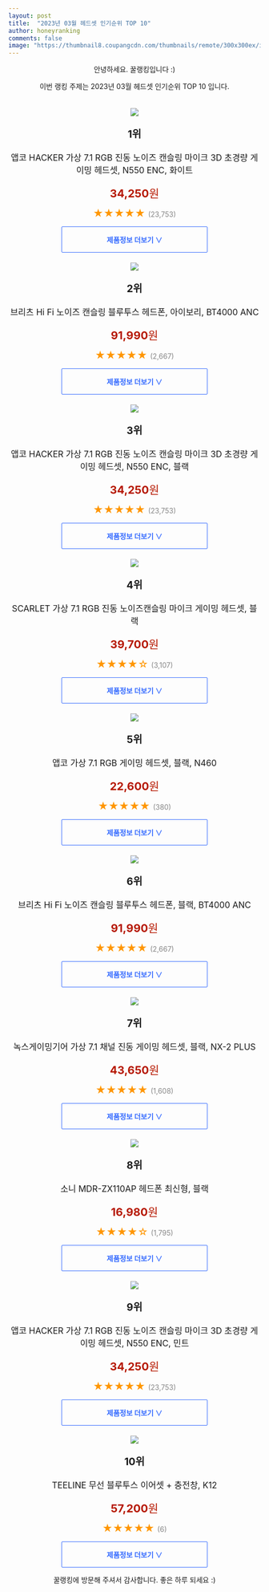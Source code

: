 ```yaml
---
layout: post
title:  "2023년 03월 헤드셋 인기순위 TOP 10"
author: honeyranking
comments: false
image: "https://thumbnail8.coupangcdn.com/thumbnails/remote/300x300ex/image/retail/images/2019/05/07/22/2/5c0abb3c-871f-4bae-acda-8861eadc9241.jpg"
---
```

<p style="text-align: center;">안녕하세요. 꿀랭킹입니다 :)</p>
<p style="text-align: center;">이번 랭킹 주제는 2023년 03월 헤드셋 인기순위 TOP 10 입니다.</p><center><img src="https://thumbnail8.coupangcdn.com/thumbnails/remote/300x300ex/image/retail/images/2019/05/07/22/2/5c0abb3c-871f-4bae-acda-8861eadc9241.jpg" style="margin-top:20px" /></center><p style="text-align: center; font-size: 20px"><b>1위</b></p><p style="text-align: center; font-size: 17px">앱코 HACKER 가상 7.1 RGB 진동 노이즈 캔슬링 마이크 3D 초경량 게이밍 헤드셋, N550 ENC, 화이트</p><p style="text-align: center;"><span style="color: #b61800; font-size: 22px;"><b>34,250</b>원</span></p><p style="text-align: center;"><span style="color: #ff9600; font-size: 20px;">★★★★★ </span><span style="color: #878787;">(23,753)</span></p><center><a href="https://www.coupang.com/vp/products/172740098?itemId=5465388383&q=%ED%97%A4%EB%93%9C%EC%85%8B&sourceType=search&searchId=b1a970bac83b4c2ab405439a8ebf4d4f"><div style="font-size: 14px; display: inline-block; padding: 15px 90px; color: #346aff; border-radius: 2px; border: 1px solid #346aff; cursor: pointer;"><b>제품정보 더보기 &or;</b></div></a></center><center><img src="https://thumbnail9.coupangcdn.com/thumbnails/remote/300x300ex/image/retail/images/2022/09/27/17/2/86fdeaab-ab46-4565-aee3-5b2b80965c52.jpg" style="margin-top:20px" /></center><p style="text-align: center; font-size: 20px"><b>2위</b></p><p style="text-align: center; font-size: 17px">브리츠 Hi Fi 노이즈 캔슬링 블루투스 헤드폰, 아이보리, BT4000 ANC</p><p style="text-align: center;"><span style="color: #b61800; font-size: 22px;"><b>91,990</b>원</span></p><p style="text-align: center;"><span style="color: #ff9600; font-size: 20px;">★★★★★ </span><span style="color: #878787;">(2,667)</span></p><center><a href="https://link.coupang.com/a/Q0VPW"><div style="font-size: 14px; display: inline-block; padding: 15px 90px; color: #346aff; border-radius: 2px; border: 1px solid #346aff; cursor: pointer;"><b>제품정보 더보기 &or;</b></div></a></center><center><img src="https://thumbnail9.coupangcdn.com/thumbnails/remote/300x300ex/image/retail/images/8583959919743258-e1653af1-de6f-4cfd-a027-62b7e19e9d03.jpg" style="margin-top:20px" /></center><p style="text-align: center; font-size: 20px"><b>3위</b></p><p style="text-align: center; font-size: 17px">앱코 HACKER 가상 7.1 RGB 진동 노이즈 캔슬링 마이크 3D 초경량 게이밍 헤드셋, N550 ENC, 블랙</p><p style="text-align: center;"><span style="color: #b61800; font-size: 22px;"><b>34,250</b>원</span></p><p style="text-align: center;"><span style="color: #ff9600; font-size: 20px;">★★★★★ </span><span style="color: #878787;">(23,753)</span></p><center><a href="https://www.coupang.com/vp/products/172740098?itemId=3377408563&q=%ED%97%A4%EB%93%9C%EC%85%8B&sourceType=search&searchId=b1a970bac83b4c2ab405439a8ebf4d4f"><div style="font-size: 14px; display: inline-block; padding: 15px 90px; color: #346aff; border-radius: 2px; border: 1px solid #346aff; cursor: pointer;"><b>제품정보 더보기 &or;</b></div></a></center><center><img src="https://thumbnail10.coupangcdn.com/thumbnails/remote/300x300ex/image/retail/images/2545345757473034-926184cd-d55b-47d9-83ce-81eefb8e4a87.jpg" style="margin-top:20px" /></center><p style="text-align: center; font-size: 20px"><b>4위</b></p><p style="text-align: center; font-size: 17px">SCARLET 가상 7.1 RGB 진동 노이즈캔슬링 마이크 게이밍 헤드셋, 블랙</p><p style="text-align: center;"><span style="color: #b61800; font-size: 22px;"><b>39,700</b>원</span></p><p style="text-align: center;"><span style="color: #ff9600; font-size: 20px;">★★★★☆ </span><span style="color: #878787;">(3,107)</span></p><center><a href="https://link.coupang.com/a/Q0VPZ"><div style="font-size: 14px; display: inline-block; padding: 15px 90px; color: #346aff; border-radius: 2px; border: 1px solid #346aff; cursor: pointer;"><b>제품정보 더보기 &or;</b></div></a></center><center><img src="https://thumbnail8.coupangcdn.com/thumbnails/remote/300x300ex/image/retail/images/2435348600773117-e0820840-c6f0-4c41-8441-4b1cc5d7b98d.jpg" style="margin-top:20px" /></center><p style="text-align: center; font-size: 20px"><b>5위</b></p><p style="text-align: center; font-size: 17px">앱코 가상 7.1 RGB 게이밍 헤드셋, 블랙, N460</p><p style="text-align: center;"><span style="color: #b61800; font-size: 22px;"><b>22,600</b>원</span></p><p style="text-align: center;"><span style="color: #ff9600; font-size: 20px;">★★★★★ </span><span style="color: #878787;">(380)</span></p><center><a href="https://link.coupang.com/a/Q0VP0"><div style="font-size: 14px; display: inline-block; padding: 15px 90px; color: #346aff; border-radius: 2px; border: 1px solid #346aff; cursor: pointer;"><b>제품정보 더보기 &or;</b></div></a></center><center><img src="https://thumbnail8.coupangcdn.com/thumbnails/remote/300x300ex/image/retail/images/1064085648382593-73485f07-cf9c-4920-a8f9-63a558b671e9.jpg" style="margin-top:20px" /></center><p style="text-align: center; font-size: 20px"><b>6위</b></p><p style="text-align: center; font-size: 17px">브리츠 Hi Fi 노이즈 캔슬링 블루투스 헤드폰, 블랙, BT4000 ANC</p><p style="text-align: center;"><span style="color: #b61800; font-size: 22px;"><b>91,990</b>원</span></p><p style="text-align: center;"><span style="color: #ff9600; font-size: 20px;">★★★★★ </span><span style="color: #878787;">(2,667)</span></p><center><a href="https://link.coupang.com/a/Q0VP1"><div style="font-size: 14px; display: inline-block; padding: 15px 90px; color: #346aff; border-radius: 2px; border: 1px solid #346aff; cursor: pointer;"><b>제품정보 더보기 &or;</b></div></a></center><center><img src="https://thumbnail6.coupangcdn.com/thumbnails/remote/300x300ex/image/retail/images/9513568811745254-95b4f397-64e1-4948-83d6-ce5d737c832d.jpg" style="margin-top:20px" /></center><p style="text-align: center; font-size: 20px"><b>7위</b></p><p style="text-align: center; font-size: 17px">녹스게이밍기어 가상 7.1 채널 진동 게이밍 헤드셋, 블랙, NX-2 PLUS</p><p style="text-align: center;"><span style="color: #b61800; font-size: 22px;"><b>43,650</b>원</span></p><p style="text-align: center;"><span style="color: #ff9600; font-size: 20px;">★★★★★ </span><span style="color: #878787;">(1,608)</span></p><center><a href="https://link.coupang.com/a/Q0VP2"><div style="font-size: 14px; display: inline-block; padding: 15px 90px; color: #346aff; border-radius: 2px; border: 1px solid #346aff; cursor: pointer;"><b>제품정보 더보기 &or;</b></div></a></center><center><img src="https://thumbnail7.coupangcdn.com/thumbnails/remote/300x300ex/image/product/image/vendoritem/2018/10/26/3544149381/305ebcc1-39a0-498e-b8aa-593fe903106f.jpg" style="margin-top:20px" /></center><p style="text-align: center; font-size: 20px"><b>8위</b></p><p style="text-align: center; font-size: 17px">소니 MDR-ZX110AP 헤드폰 최신형, 블랙</p><p style="text-align: center;"><span style="color: #b61800; font-size: 22px;"><b>16,980</b>원</span></p><p style="text-align: center;"><span style="color: #ff9600; font-size: 20px;">★★★★☆ </span><span style="color: #878787;">(1,795)</span></p><center><a href="https://link.coupang.com/a/Q0VP3"><div style="font-size: 14px; display: inline-block; padding: 15px 90px; color: #346aff; border-radius: 2px; border: 1px solid #346aff; cursor: pointer;"><b>제품정보 더보기 &or;</b></div></a></center><center><img src="https://thumbnail8.coupangcdn.com/thumbnails/remote/300x300ex/image/retail/images/3838603600587180-75961184-a1e3-42b2-8290-22655099f698.jpg" style="margin-top:20px" /></center><p style="text-align: center; font-size: 20px"><b>9위</b></p><p style="text-align: center; font-size: 17px">앱코 HACKER 가상 7.1 RGB 진동 노이즈 캔슬링 마이크 3D 초경량 게이밍 헤드셋, N550 ENC, 민트</p><p style="text-align: center;"><span style="color: #b61800; font-size: 22px;"><b>34,250</b>원</span></p><p style="text-align: center;"><span style="color: #ff9600; font-size: 20px;">★★★★★ </span><span style="color: #878787;">(23,753)</span></p><center><a href="https://www.coupang.com/vp/products/172740098?itemId=493642095&q=%ED%97%A4%EB%93%9C%EC%85%8B&sourceType=search&searchId=b1a970bac83b4c2ab405439a8ebf4d4f"><div style="font-size: 14px; display: inline-block; padding: 15px 90px; color: #346aff; border-radius: 2px; border: 1px solid #346aff; cursor: pointer;"><b>제품정보 더보기 &or;</b></div></a></center><center><img src="https://thumbnail7.coupangcdn.com/thumbnails/remote/300x300ex/image/vendor_inventory/fef2/a550008c2c59ec311c40250e1ecd3ee77433d921252c732f25598fc041bf.jpg" style="margin-top:20px" /></center><p style="text-align: center; font-size: 20px"><b>10위</b></p><p style="text-align: center; font-size: 17px">TEELINE 무선 블루투스 이어셋 + 충전창, K12</p><p style="text-align: center;"><span style="color: #b61800; font-size: 22px;"><b>57,200</b>원</span></p><p style="text-align: center;"><span style="color: #ff9600; font-size: 20px;">★★★★★ </span><span style="color: #878787;">(6)</span></p><center><a href="https://link.coupang.com/a/Q0VP4"><div style="font-size: 14px; display: inline-block; padding: 15px 90px; color: #346aff; border-radius: 2px; border: 1px solid #346aff; cursor: pointer;"><b>제품정보 더보기 &or;</b></div></a></center><p style="text-align: center;">꿀랭킹에 방문해 주셔서 감사합니다. 좋은 하루 되세요 :)</p>